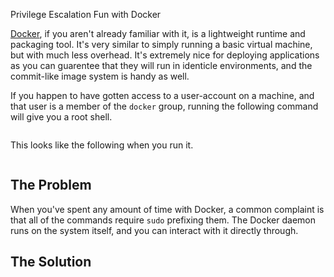 Privilege Escalation Fun with Docker

[Docker](), if you aren't already familiar with it, is a lightweight runtime and packaging tool. It's very similar to simply running a basic virtual machine, but with much less overhead. It's extremely nice for deploying applications as you can guarentee that they will run in identicle environments, and the commit-like image system is handy as well.

If you happen to have gotten access to a user-account on a machine, and that user is a member of the `docker` group, running the following command will give you a root shell.

<!-- Content Breaker -->

```bash
```

This looks like the following when you run it.

```bash
```

## The Problem

When you've spent any amount of time with Docker, a common complaint is that all of the commands require `sudo` prefixing them. The Docker daemon runs on the system itself, and you can interact with it directly through.


## The Solution
